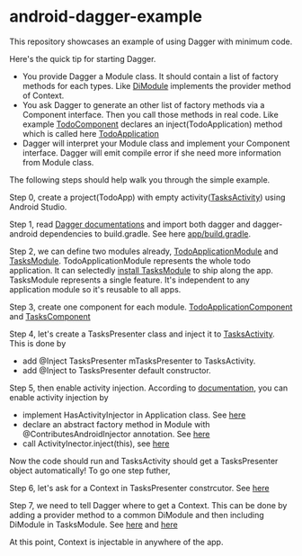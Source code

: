 # android-dagger-example

This repository showcases an example of using Dagger with minimum code.

Here's the quick tip for starting Dagger.

* You provide Dagger a Module class. It should contain a list of factory methods for each types. Like [DiModule](https://github.com/toliuweijing/android-dagger-example/blob/master/app/src/main/java/com/polythinking/weijingliu/todoapp/di/DiModule.java#L23) implements the provider method of Context.
* You ask Dagger to generate an other list of factory methods via a Component interface. Then you call those methods in real code. Like example [TodoComponent](https://github.com/toliuweijing/android-dagger-example/blob/master/app/src/main/java/com/polythinking/weijingliu/todoapp/TodoApplicationComponent.java#L12) declares an inject(TodoApplication) method which is called here [TodoApplication](https://github.com/toliuweijing/android-dagger-example/blob/master/app/src/main/java/com/polythinking/weijingliu/todoapp/TodoApplication.java#L28)
* Dagger will interpret your Module class and implement your Component interface. Dagger will emit compile error if she need more information from Module class.

The following steps should help walk you through the simple example.

Step 0, create a project(TodoApp) with empty activity([TasksActivity](https://github.com/toliuweijing/android-dagger-example/blob/master/app/src/main/java/com/polythinking/weijingliu/todoapp/tasks/view/TasksActivity.java)) using Android Studio.

Step 1, read [Dagger documentations](https://github.com/google/dagger#android-gradle) and import both dagger and dagger-android dependencies to build.gradle. See here [app/build.gradle](https://github.com/toliuweijing/android-dagger-example/blob/master/app/build.gradle#L36).

Step 2, we can define two modules already, [TodoApplicationModule](https://github.com/toliuweijing/android-dagger-example/blob/master/app/src/main/java/com/polythinking/weijingliu/todoapp/TodoApplicationModule.java) and [TasksModule](https://github.com/toliuweijing/android-dagger-example/blob/master/app/src/main/java/com/polythinking/weijingliu/todoapp/tasks/view/TasksModule.java). TodoApplicationModule represents the whole todo application. It can selectedly [install TasksModule](https://github.com/toliuweijing/android-dagger-example/blob/master/app/src/main/java/com/polythinking/weijingliu/todoapp/TodoApplicationModule.java#L11) to ship along the app. TasksModule represents a single feature. It's independent to any application module so it's reusable to all apps. 

Step 3, create one component for each module. [TodoApplicationComponent](https://github.com/toliuweijing/android-dagger-example/blob/master/app/src/main/java/com/polythinking/weijingliu/todoapp/TodoApplicationComponent.java#L12) and [TasksComponent](https://github.com/toliuweijing/android-dagger-example/blob/master/app/src/main/java/com/polythinking/weijingliu/todoapp/tasks/view/TasksComponent.java)

Step 4, let's create a TasksPresenter class and inject it to [TasksActivity](https://github.com/toliuweijing/android-dagger-example/blob/master/app/src/main/java/com/polythinking/weijingliu/todoapp/tasks/view/TasksActivity.java#L19). This is done by 
* add @Inject TasksPresenter mTasksPresenter to TasksActivity.
* add @Inject to TasksPresenter default constructor.

Step 5, then enable activity injection. According to [documentation](https://google.github.io/dagger//android.html), you can enable activity injection by
* implement HasActivityInjector in Application class. See [here](https://github.com/toliuweijing/android-dagger-example/blob/master/app/src/main/java/com/polythinking/weijingliu/todoapp/TodoApplication.java#L16) 
* declare an abstract factory method in Module with @ContributesAndroidInjector annotation. See [here](https://github.com/toliuweijing/android-dagger-example/blob/master/app/src/main/java/com/polythinking/weijingliu/todoapp/tasks/view/TasksModule.java#L26)
* call ActivityInector.inject(this), see [here](https://github.com/toliuweijing/android-dagger-example/blob/master/app/src/main/java/com/polythinking/weijingliu/todoapp/tasks/view/TasksActivity.java#L26)

Now the code should run and TasksActivity should get a TasksPresenter object automatically! To go one step futher, 

Step 6, let's ask for a Context in TasksPresenter constrcutor. See [here](https://github.com/toliuweijing/android-dagger-example/blob/master/app/src/main/java/com/polythinking/weijingliu/todoapp/tasks/view/TasksPresenter.java#L17)

Step 7, we need to tell Dagger where to get a Context. This can be done by adding a provider method to a common DiModule and then including DiModule in TasksModule. See [here](https://github.com/toliuweijing/android-dagger-example/blob/master/app/src/main/java/com/polythinking/weijingliu/todoapp/di/DiModule.java#L23) and [here](https://github.com/toliuweijing/android-dagger-example/blob/master/app/src/main/java/com/polythinking/weijingliu/todoapp/tasks/view/TasksModule.java#L19)

At this point, Context is injectable in anywhere of the app.



